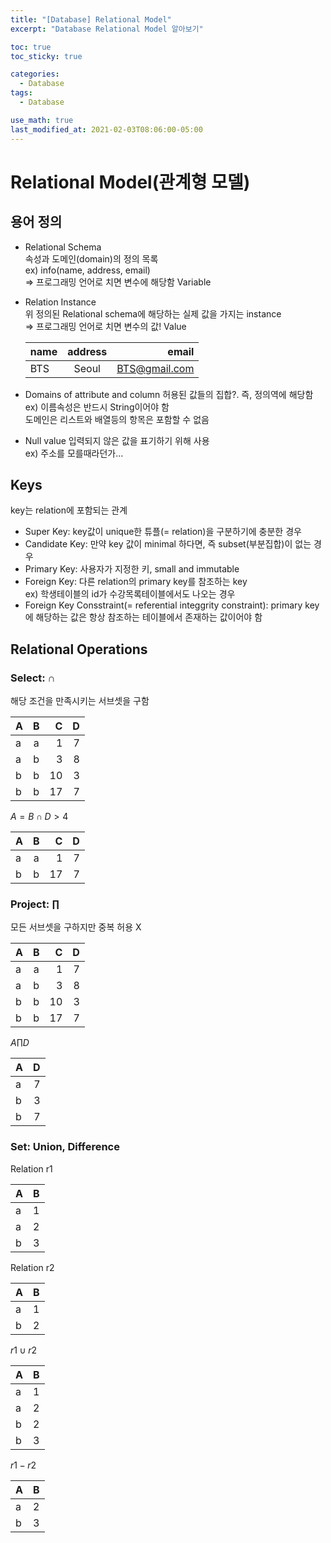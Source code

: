 ```yaml
---
title: "[Database] Relational Model"
excerpt: "Database Relational Model 알아보기"

toc: true
toc_sticky: true

categories:
  - Database
tags:
  - Database

use_math: true
last_modified_at: 2021-02-03T08:06:00-05:00
---
```


# Relational Model(관계형 모델)

## 용어 정의

- Relational Schema  
  속성과 도메인(domain)의 정의 목록  
  ex) info(name, address, email)  
  => 프로그래밍 언어로 치면 변수에 해당함 Variable
- Relation Instance  
  위 정의된 Relational schema에 해당하는 실제 값을 가지는 instance  
  => 프로그래밍 언어로 치면 변수의 값! Value

  | name | address |         email |
  | :--- | :-----: | ------------: |
  | BTS  |  Seoul  | BTS@gmail.com |

- Domains of attribute and column
  허용된 값들의 집합?. 즉, 정의역에 해당함  
  ex) 이름속성은 반드시 String이어야 함  
  도메인은 리스트와 배열등의 항목은 포함할 수 없음
- Null value
  입력되지 않은 값을 표기하기 위해 사용  
  ex) 주소를 모를때라던가...

## Keys

key는 relation에 포함되는 관계

- Super Key: key값이 unique한 튜플(= relation)을 구분하기에 충분한 경우
- Candidate Key: 만약 key 값이 minimal 하다면, 즉 subset(부분집합)이 없는 경우
- Primary Key: 사용자가 지정한 키, small and immutable
- Foreign Key: 다른 relation의 primary key를 참조하는 key  
  ex) 학생테이블의 id가 수강목록테이블에서도 나오는 경우
- Foreign Key Consstraint(= referential integgrity constraint): primary key에 해당하는 값은 항상 참조하는 테이블에서 존재하는 값이어야 함

## Relational Operations

### Select: $\cap$

해당 조건을 만족시키는 서브셋을 구함

| A   |  B  |   C |   D |
| :-- | :-: | --: | --: |
| a   |  a  |   1 |   7 |
| a   |  b  |   3 |   8 |
| b   |  b  |  10 |   3 |
| b   |  b  |  17 |   7 |

$A = B \cap D > 4$

| A   |  B  |   C |   D |
| :-- | :-: | --: | --: |
| a   |  a  |   1 |   7 |
| b   |  b  |  17 |   7 |

### Project: $\prod$

모든 서브셋을 구하지만 중복 허용 X

| A   |  B  |   C |   D |
| :-- | :-: | --: | --: |
| a   |  a  |   1 |   7 |
| a   |  b  |   3 |   8 |
| b   |  b  |  10 |   3 |
| b   |  b  |  17 |   7 |

$A  \prod D$

| A   |   D |
| :-- | --: |
| a   |   7 |
| b   |   3 |
| b   |   7 |

### Set: Union, Difference

Relation r1

| A   |  B  |
| :-- | :-: |
| a   |  1  |
| a   |  2  |
| b   |  3  |

Relation r2

| A   |  B  |
| :-- | :-: |
| a   |  1  |
| b   |  2  |

$r1 \cup r2$

| A   |  B  |
| :-- | :-: |
| a   |  1  |
| a   |  2  |
| b   |  2  |
| b   |  3  |

$r1 - r2$

| A   |  B  |
| :-- | :-: |
| a   |  2  |
| b   |  3  |

